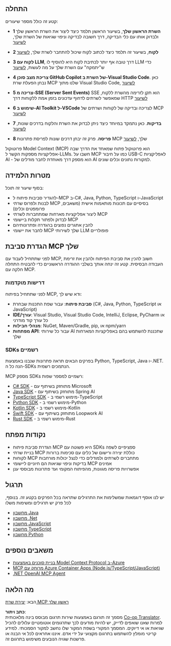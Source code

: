 <!--
CO_OP_TRANSLATOR_METADATA:
{
  "original_hash": "f77fa364511cb670d6262d119d56f562",
  "translation_date": "2025-06-11T09:13:02+00:00",
  "source_file": "03-GettingStarted/README.md",
  "language_code": "he"
}
-->
## התחלה  

קטע זה כולל מספר שיעורים:

- **1 השרת הראשון שלך**, בשיעור הראשון תלמד כיצד ליצור את השרת הראשון שלך ולבדוק אותו עם כלי הבדיקה, דרך חשובה לבדיקה וניפוי שגיאות של השרת שלך, [לשיעור](/03-GettingStarted/01-first-server/README.md)

- **2 לקוח**, בשיעור זה תלמד כיצד לכתוב לקוח שיכול להתחבר לשרת שלך, [לשיעור](/03-GettingStarted/02-client/README.md)

- **3 לקוח עם LLM**, דרך טובה אף יותר לכתיבת לקוח היא להוסיף לו LLM כדי ש"יתמקח" עם השרת שלך על מה לעשות, [לשיעור](/03-GettingStarted/03-llm-client/README.md)

- **4 צריכת מצב סוכן GitHub Copilot של השרת ב-Visual Studio Code**. כאן נבחן הפעלת שרת MCP שלנו מתוך Visual Studio Code, [לשיעור](/03-GettingStarted/04-vscode/README.md)

- **5 צריכה מ-SSE (Server Sent Events)** SSE הוא תקן לזרימה מהשרת ללקוח, שמאפשר לשרתים לדחוף עדכונים בזמן אמת ללקוחות דרך HTTP [לשיעור](/03-GettingStarted/05-sse-server/README.md)

- **6 שימוש ב-AI Toolkit ל-VSCode** לצריכה ובדיקה של לקוחות ושרתים של MCP [לשיעור](/03-GettingStarted/06-aitk/README.md)

- **7 בדיקות**. כאן נתמקד במיוחד כיצד ניתן לבדוק את השרת והלקוח בדרכים שונות, [לשיעור](/03-GettingStarted/07-testing/README.md)

- **8 פריסה**. פרק זה יבחן דרכים שונות לפריסת פתרונות MCP שלך, [לשיעור](/03-GettingStarted/08-deployment/README.md)


פרוטוקול Model Context (MCP) הוא פרוטוקול פתוח שמאחד את הדרך שבה אפליקציות מספקות הקשר ל-LLMs. חשבו על MCP כמו על חיבור USB-C לאפליקציות AI - הוא מספק דרך מאוחדת לחבר מודלים של AI למקורות נתונים וכלים שונים.

## מטרות הלמידה

בסוף שיעור זה תוכל:

- להגדיר סביבות פיתוח ל-MCP ב-C#, Java, Python, TypeScript ו-JavaScript
- לבנות ולפרוס שרתי MCP בסיסיים עם תכונות מותאמות אישית (משאבים, פרומפטים וכלים)
- ליצור אפליקציות מארחות שמתחברות לשרתי MCP
- לבדוק ולפתור תקלות ביישומי MCP
- להבין אתגרים נפוצים בהגדרה ופתרונותיהם
- לחבר את יישומי MCP שלך לשירותי LLM פופולריים

## הגדרת סביבת MCP שלך

לפני שתתחיל לעבוד עם MCP, חשוב להכין את סביבת הפיתוח ולהבין את זרימת העבודה הבסיסית. קטע זה ינחה אותך בשלבי ההגדרה הראשוניים כדי להבטיח התחלה חלקה עם MCP.

### דרישות מוקדמות

לפני שתתחיל בפיתוח MCP, ודא שיש לך:

- **סביבת פיתוח**: עבור שפת התכנות שבחרת (C#, Java, Python, TypeScript או JavaScript)
- **IDE/עורך**: Visual Studio, Visual Studio Code, IntelliJ, Eclipse, PyCharm או כל עורך קוד מודרני
- **מנהלי חבילות**: NuGet, Maven/Gradle, pip, או npm/yarn
- **מפתחות API**: עבור כל שירותי AI שתכננת להשתמש בהם באפליקציות המארחות שלך


### SDKs רשמיים

בפרקים הבאים תראה פתרונות שנבנו באמצעות Python, TypeScript, Java ו-.NET. הנה כל ה-SDKs הנתמכים רשמית.

MCP מספק SDKs רשמיים למספר שפות:
- [C# SDK](https://github.com/modelcontextprotocol/csharp-sdk) - מתוחזק בשיתוף עם Microsoft
- [Java SDK](https://github.com/modelcontextprotocol/java-sdk) - מתוחזק בשיתוף עם Spring AI
- [TypeScript SDK](https://github.com/modelcontextprotocol/typescript-sdk) - מימוש רשמי ב-TypeScript
- [Python SDK](https://github.com/modelcontextprotocol/python-sdk) - מימוש רשמי ב-Python
- [Kotlin SDK](https://github.com/modelcontextprotocol/kotlin-sdk) - מימוש רשמי ב-Kotlin
- [Swift SDK](https://github.com/modelcontextprotocol/swift-sdk) - מתוחזק בשיתוף עם Loopwork AI
- [Rust SDK](https://github.com/modelcontextprotocol/rust-sdk) - מימוש רשמי ב-Rust

## נקודות מפתח

- הגדרת סביבת פיתוח MCP היא פשוטה עם SDKs ספציפיים לשפה
- בניית שרתי MCP כוללת יצירה ורישום של כלים עם סכימות ברורות
- לקוחות MCP מתחברים לשרתים ולמודלים כדי לנצל יכולות מורחבות
- בדיקות וניפוי שגיאות הם חיוניים ליישומי MCP אמינים
- אפשרויות פריסה מגוונות, מהפיתוח המקומי ועד פתרונות מבוססי ענן

## תרגול

יש לנו אוסף דוגמאות שמשלימות את התרגילים שתראה בכל הפרקים בקטע זה. בנוסף, לכל פרק יש תרגילים ומשימות משלו

- [מחשבון Java](./samples/java/calculator/README.md)
- [מחשבון .Net](../../../03-GettingStarted/samples/csharp)
- [מחשבון JavaScript](./samples/javascript/README.md)
- [מחשבון TypeScript](./samples/typescript/README.md)
- [מחשבון Python](../../../03-GettingStarted/samples/python)

## משאבים נוספים

- [בניית סוכנים באמצעות Model Context Protocol ב-Azure](https://learn.microsoft.com/azure/developer/ai/intro-agents-mcp)
- [MCP מרוחק עם Azure Container Apps (Node.js/TypeScript/JavaScript)](https://learn.microsoft.com/samples/azure-samples/mcp-container-ts/mcp-container-ts/)
- [.NET OpenAI MCP Agent](https://learn.microsoft.com/samples/azure-samples/openai-mcp-agent-dotnet/openai-mcp-agent-dotnet/)

## מה הלאה

הבא: [יצירת שרת MCP ראשון שלך](/03-GettingStarted/01-first-server/README.md)

**כתב ויתור**:  
מסמך זה תורגם באמצעות שירות תרגום מבוסס בינה מלאכותית [Co-op Translator](https://github.com/Azure/co-op-translator). למרות שאנו שואפים לדייק, יש להיות מודעים לכך שתרגומים אוטומטיים עלולים להכיל שגיאות או אי דיוקים. המסמך המקורי בשפת המקור שלו נחשב למקור הסמכותי. למידע קריטי מומלץ להשתמש בתרגום מקצועי על ידי אדם. איננו אחראים לכל אי הבנה או פרשנות שגויה הנובעים משימוש בתרגום זה.